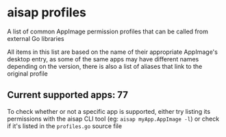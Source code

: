 # aisap profiles
A list of common AppImage permission profiles that can be called from external
Go libraries

All items in this list are based on the name of their appropriate AppImage's
desktop entry, as some of the same apps may have different names depending on
the version, there is also a list of aliases that link to the original profile

## Current supported apps: 77
To check whether or not a specific app is supported, either try listing its
permissions with the aisap CLI tool (eg: `aisap myApp.AppImage -l`) or check if
it's listed in the `profiles.go` source file
